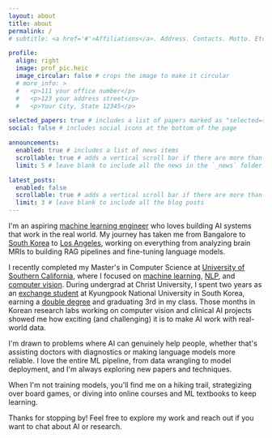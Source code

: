 ```yaml
---
layout: about
title: about
permalink: /
# subtitle: <a href='#'>Affiliations</a>. Address. Contacts. Motto. Etc.

profile:
  align: right
  image: prof_pic.heic
  image_circular: false # crops the image to make it circular
  # more_info: >
  #   <p>111 your office number</p>
  #   <p>123 your address street</p>
  #   <p>Your City, State 12345</p>

selected_papers: true # includes a list of papers marked as "selected={true}"
social: false # includes social icons at the bottom of the page

announcements:
  enabled: true # includes a list of news items
  scrollable: true # adds a vertical scroll bar if there are more than 3 news items
  limit: 5 # leave blank to include all the news in the `_news` folder

latest_posts:
  enabled: false
  scrollable: true # adds a vertical scroll bar if there are more than 3 new posts items
  limit: 3 # leave blank to include all the blog posts
---
```


<!-- Write your biography here. Tell the world about yourself. Link to your favorite [subreddit](http://reddit.com). You can put a picture in, too. The code is already in, just name your picture `prof_pic.jpg` and put it in the `img/` folder.

Put your address / P.O. box / other info right below your picture. You can also disable any of these elements by editing `profile` property of the YAML header of your `_pages/about.md`. Edit `_bibliography/papers.bib` and Jekyll will render your [publications page](/al-folio/publications/) automatically.

Link to your social media connections, too. This theme is set up to use [Font Awesome icons](https://fontawesome.com/) and [Academicons](https://jpswalsh.github.io/academicons/), like the ones below. Add your Facebook, Twitter, LinkedIn, Google Scholar, or just disable all of them. -->

I'm an aspiring [machine learning engineer]() who loves building AI systems that work in the real world. My journey has taken me from Bangalore to [South Korea]() to [Los Angeles](), working on everything from analyzing brain MRIs to building RAG pipelines and fine-tuning language models.

I recently completed my Master's in Computer Science at [University of Southern California](https://usc.edu), where I focused on [machine learning](), [NLP](), and [computer vision](). During undergrad at Christ University, I spent two years as an [exchange student]() at Kyungpook National University in South Korea, earning a [double degree]() and graduating 3rd in my class. Those months in Korean research labs working on computer vision and clinical AI projects showed me how exciting (and challenging) it is to make AI work with real-world data.

I'm drawn to problems where AI can genuinely help people, whether that's assisting doctors with diagnostics or making language models more reliable. I love the entire ML pipeline, from data wrangling to model deployment, and I'm always exploring new papers and techniques.

When I'm not training models, you'll find me on a hiking trail, strategizing over board games, or diving into online courses and ML textbooks to keep learning.

Thanks for stopping by! Feel free to explore my work and reach out if you want to chat about AI or research.
